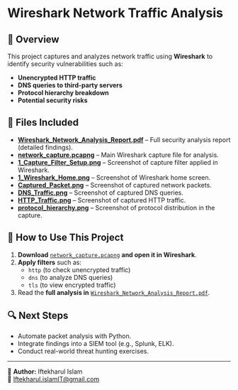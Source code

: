 # Wireshark Network Traffic Analysis

## 📌 Overview
This project captures and analyzes network traffic using **Wireshark** to identify security vulnerabilities such as:
- **Unencrypted HTTP traffic**
- **DNS queries to third-party servers**
- **Protocol hierarchy breakdown**
- **Potential security risks**

## 📂 Files Included
- **[Wireshark_Network_Analysis_Report.pdf](./Wireshark_Network_Analysis_Report.pdf)** – Full security analysis report (detailed findings).
- **[network_capture.pcapng](./network_capture.pcapng)** – Main Wireshark capture file for analysis.
- **[1_Capture_Filter_Setup.png](./1_Capture_Filter_Setup.png)** – Screenshot of capture filter applied in Wireshark.
- **[1_Wireshark_Home.png](./1_Wireshark_Home.png)** – Screenshot of Wireshark home screen.
- **[Captured_Packet.png](./Captured_Packet.png)** – Screenshot of captured network packets.
- **[DNS_Traffic.png](./DNS_Traffic.png)** – Screenshot of captured DNS queries.
- **[HTTP_Traffic.png](./HTTP_Traffic.png)** – Screenshot of captured HTTP traffic.
- **[protocol_hierarchy.png](./protocol_hierarchy.png)** – Screenshot of protocol distribution in the capture.

## 🚀 How to Use This Project
1. **Download** [`network_capture.pcapng`](./network_capture.pcapng) **and open it in Wireshark**.
2. **Apply filters** such as:
   - `http` (to check unencrypted traffic)
   - `dns` (to analyze DNS queries)
   - `tls` (to view encrypted traffic)
3. Read the **full analysis in** [`Wireshark_Network_Analysis_Report.pdf`](./Wireshark_Network_Analysis_Report.pdf).

## 🔍 Next Steps
- Automate packet analysis with Python.
- Integrate findings into a SIEM tool (e.g., Splunk, ELK).
- Conduct real-world threat hunting exercises.

---
👤 **Author:** Iftekharul Islam  
📧 [Iftekharul.islamIT@gmail.com](mailto:Iftekharul.islamIT@gmail.com)
